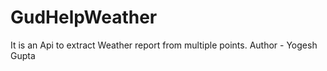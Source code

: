 # GudHelpWeather
It is an Api to extract Weather report from multiple points.
Author - Yogesh Gupta

